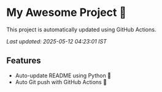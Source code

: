 # My Awesome Project 🚀

This project is automatically updated using GitHub Actions.

_Last updated: 2025-05-12 04:23:01 IST_

## Features
- Auto-update README using Python 🐍
- Auto Git push with GitHub Actions 🤖
